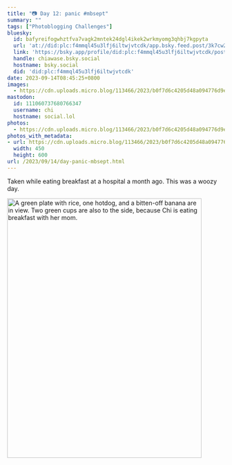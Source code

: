 ```yaml
---
title: "📷 Day 12: panic #mbsept"
summary: ""
tags: ["Photoblogging Challenges"]
bluesky:
  id: bafyreifogwhztfva7vagk2mntek24dgl4ikek2wrkmyomg3qhbj7kgpyta
  url: 'at://did:plc:f4mmql45u3lfj6iltwjvtcdk/app.bsky.feed.post/3k7cw2d3wlb25'
  link: 'https://bsky.app/profile/did:plc:f4mmql45u3lfj6iltwjvtcdk/post/3k7cw2d3wlb25'
  handle: chiawase.bsky.social
  hostname: bsky.social
  did: 'did:plc:f4mmql45u3lfj6iltwjvtcdk'
date: 2023-09-14T08:45:25+0800
images:
  - https://cdn.uploads.micro.blog/113466/2023/b0f7d6c4205d48a094776d9e73173982.jpg
mastodon:
  id: 111060737680766347
  username: chi
  hostname: social.lol
photos:
  - https://cdn.uploads.micro.blog/113466/2023/b0f7d6c4205d48a094776d9e73173982.jpg
photos_with_metadata:
- url: https://cdn.uploads.micro.blog/113466/2023/b0f7d6c4205d48a094776d9e73173982.jpg
  width: 450
  height: 600
url: /2023/09/14/day-panic-mbsept.html
---
```


Taken while eating breakfast at a hospital a month ago. This was a woozy day.

<img src="/img/uploads/2023/b0f7d6c4205d48a094776d9e73173982.jpg" width="450" height="600" alt="A green plate with rice, one hotdog, and a bitten-off banana are in view. Two green cups are also to the side, because Chi is eating breakfast with her mom.">
